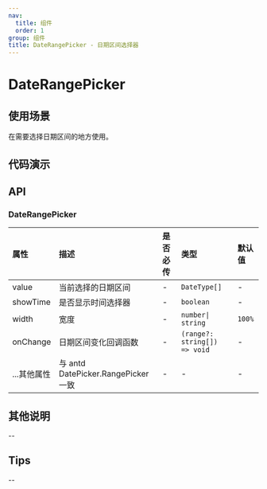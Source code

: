 ```yaml
---
nav:
  title: 组件
  order: 1
group: 组件
title: DateRangePicker - 日期区间选择器
---
```


# DateRangePicker

## 使用场景

在需要选择日期区间的地方使用。

## 代码演示

<code src='./demo/DateRangePicker' title='使用'></code>

## API

### DateRangePicker

| 属性        | 描述                                | 是否必传 | 类型                         | 默认值 |
| :---------- | :---------------------------------- | :------- | :--------------------------- | :----- |
| value       | 当前选择的日期区间                  | -        | `DateType[]`                 | -      |
| showTime    | 是否显示时间选择器                  | -        | `boolean`                    | -      |
| width       | 宽度                                | -        | `number\| string`            | `100%` |
| onChange    | 日期区间变化回调函数                | -        | `(range?: string[]) => void` | -      |
| ...其他属性 | 与 antd DatePicker.RangePicker 一致 | -        | -                            | -      |

## 其他说明

--

## Tips

--
